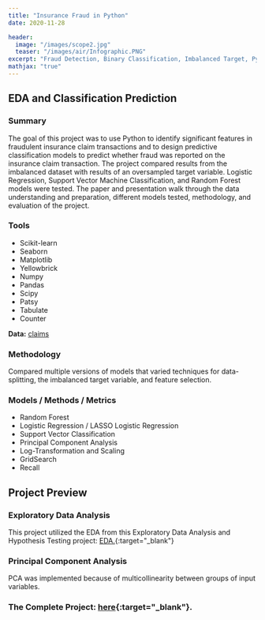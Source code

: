 ```yaml
---
title: "Insurance Fraud in Python"
date: 2020-11-28

header:
  image: "/images/scope2.jpg"
  teaser: "/images/air/Infographic.PNG"
excerpt: "Fraud Detection, Binary Classification, Imbalanced Target, Python"
mathjax: "true"
---
```


## EDA and Classification Prediction

### Summary

The goal of this project was to use Python to identify significant features in fraudulent insurance claim transactions and to design predictive classification models to predict whether fraud was reported on the insurance claim transaction. The project compared results from the imbalanced dataset with results of an oversampled target variable. Logistic Regression, Support Vector Machine Classification, and Random Forest models were tested. The paper and presentation walk through the data understanding and preparation, different models tested, methodology, and evaluation of the project.

### Tools

* Scikit-learn
* Seaborn
* Matplotlib
* Yellowbrick
* Numpy
* Pandas
* Scipy
* Patsy
* Tabulate
* Counter

**Data:** [claims](https://www.kaggle.com/patilk1/fraudulentinsuranceclaim)

### Methodology

Compared multiple versions of models that varied techniques for data-splitting, the imbalanced target variable, and feature selection.

### Models / Methods / Metrics

* Random Forest
* Logistic Regression / LASSO Logistic Regression
* Support Vector Classification
* Principal Component Analysis
* Log-Transformation and Scaling
* GridSearch
* Recall

## Project Preview

### Exploratory Data Analysis

This project utilized the EDA from this Exploratory Data Analysis and Hypothesis Testing project: [EDA.](https://github.com/MaryDonovanMartello/EDA-and-Hypothesis-Testing){:target="_blank"}

### Principal Component Analysis

PCA was implemented because of multicollinearity between groups of input variables.

<!-- ![PCA](/images/claims/PCA.PNG) -->


### The Complete Project: [here](https://github.com/MaryDonovanMartello/Insurance-Fraud-in-Python){:target="_blank"}.
<!--   teaser: "/images/scope3.jpg" -->
